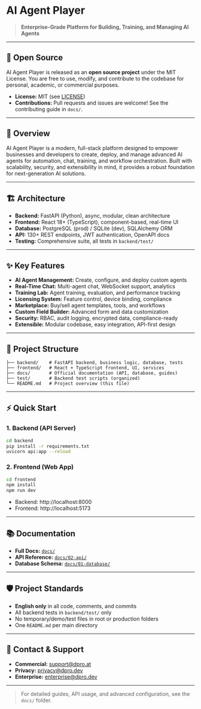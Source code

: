 # AI Agent Player

> **Enterprise-Grade Platform for Building, Training, and Managing AI Agents**

---

## 👐 Open Source
AI Agent Player is released as an **open source project** under the MIT License. You are free to use, modify, and contribute to the codebase for personal, academic, or commercial purposes.

- **License:** MIT (see [LICENSE](./LICENSE))
- **Contributions:** Pull requests and issues are welcome! See the contributing guide in `docs/`.

---

## 🚀 Overview
AI Agent Player is a modern, full-stack platform designed to empower businesses and developers to create, deploy, and manage advanced AI agents for automation, chat, training, and workflow orchestration. Built with scalability, security, and extensibility in mind, it provides a robust foundation for next-generation AI solutions.

---

## 🏗️ Architecture
- **Backend:** FastAPI (Python), async, modular, clean architecture
- **Frontend:** React 18+ (TypeScript), component-based, real-time UI
- **Database:** PostgreSQL (prod) / SQLite (dev), SQLAlchemy ORM
- **API:** 130+ REST endpoints, JWT authentication, OpenAPI docs
- **Testing:** Comprehensive suite, all tests in `backend/test/`
---

## ✨ Key Features
- **AI Agent Management:** Create, configure, and deploy custom agents
- **Real-Time Chat:** Multi-agent chat, WebSocket support, analytics
- **Training Lab:** Agent training, evaluation, and performance tracking
- **Licensing System:** Feature control, device binding, compliance
- **Marketplace:** Buy/sell agent templates, tools, and workflows
- **Custom Field Builder:** Advanced form and data customization
- **Security:** RBAC, audit logging, encrypted data, compliance-ready
- **Extensible:** Modular codebase, easy integration, API-first design

---

## 📁 Project Structure
```
├── backend/    # FastAPI backend, business logic, database, tests
├── frontend/   # React + TypeScript frontend, UI, services
├── docs/       # Official documentation (API, database, guides)
├── test/       # Backend test scripts (organized)
└── README.md   # Project overview (this file)
```

---

## ⚡ Quick Start

### 1. Backend (API Server)
```bash
cd backend
pip install -r requirements.txt
uvicorn api:app --reload
```

### 2. Frontend (Web App)
```bash
cd frontend
npm install
npm run dev
```

- Backend: http://localhost:8000
- Frontend: http://localhost:5173

---

## 📚 Documentation
- **Full Docs:** [`docs/`](./docs/)
- **API Reference:** [`docs/02-api/`](./docs/02-api/)
- **Database Schema:** [`docs/01-database/`](./docs/01-database/)

---

## 🛡️ Project Standards
- **English only** in all code, comments, and commits
- All backend tests in `backend/test/` only
- No temporary/demo/test files in root or production folders
- One `README.md` per main directory

---

## 🤝 Contact & Support
- **Commercial:** [support@dpro.at](mailto:support@dpro.at)
- **Privacy:** [privacy@dpro.dev](mailto:privacy@dpro.dev)
- **Enterprise:** [enterprise@dpro.dev](mailto:enterprise@dpro.dev)

---

> For detailed guides, API usage, and advanced configuration, see the `docs/` folder. 
